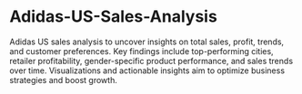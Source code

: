 # Adidas-US-Sales-Analysis
Adidas US sales analysis to uncover insights on total sales, profit, trends, and customer preferences. Key findings include top-performing cities, retailer profitability, gender-specific product performance, and sales trends over time. Visualizations and actionable insights aim to optimize business strategies and boost growth.

